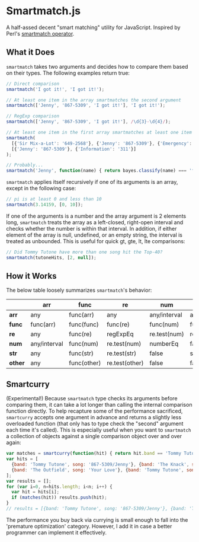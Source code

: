 # Smartmatch.js

A half-assed decent "smart matching" utility for JavaScript.  Inspired by Perl's [smartmatch operator](http://perldoc.perl.org/perlop.html#Smartmatch-Operator).

## What it Does

`smartmatch` takes two arguments and decides how to compare them based on their types.  The following examples return true:

```js
// Direct comparison
smartmatch('I got it!', 'I got it!');

// At least one item in the array smartmatches the second argument
smartmatch(['Jenny', '867-5309', 'I got it!'], 'I got it!');

// RegExp comparison
smartmatch(['Jenny', '867-5309', 'I got it!'], /\d{3}-\d{4}/);

// At least one item in the first array smartmatches at least one item in the second
smartmatch(
  [{'Sir Mix-a-Lot': '649-2568'}, {'Jenny': '867-5309'}, {'Emergency': '911'}],
  [{'Jenny': '867-5309'}, {'Information': '311'}]
);

// Probably...
smartmatch('Jenny', function(name) { return bayes.classify(name) === 'female'; });
```

`smartmatch` applies itself recursively if one of its arguments is an array, except in the following case:

```js
// pi is at least 0 and less than 10
smartmatch(3.14159, [0, 10]);
```

If one of the arguments is a number and the array argument is 2 elements long, `smartmatch` treats the array as a left-closed, right-open interval and checks whether the number is within that interval.  In addition, if either element of the array is null, undefined, or an empty string, the interval is treated as unbounded.  This is useful for quick gt, gte, lt, lte comparisons:

```js
// Did Tommy Tutone have more than one song hit the Top-40?
smartmatch(tutoneHits, [2, null]);
```

## How it Works

The below table loosely summarizes `smartmatch`'s behavior:

<table>
  <thead>
    <tr>
      <th></th>
      <th>arr</th>
      <th>func</th>
      <th>re</th>
      <th>num</th>
      <th>str</th>
      <th>other</th>
    </tr>
  </thead>
  <tbody>
    <tr>
      <td><b>arr</b></td>
      <td>any</td>
      <td>func(arr)</td>
      <td>any</td>
      <td>any/interval</td>
      <td>any</td>
      <td>any</td>
    </tr>
    <tr>
      <td><b>func</b></td>
      <td>func(arr)</td>
      <td>func(func)</td>
      <td>func(re)</td>
      <td>func(num)</td>
      <td>func(str)</td>
      <td>func(other)</td>
    </tr>
    <tr>
      <td><b>re</b></td>
      <td>any</td>
      <td>func(re)</td>
      <td>regExpEq</td>
      <td>re.test(num)</td>
      <td>re.test(str)</td>
      <td>re.test(other)</td>
    </tr>
    <tr>
      <td><b>num</b></td>
      <td>any/interval</td>
      <td>func(num)</td>
      <td>re.test(num)</td>
      <td>numberEq</td>
      <td>false</td>
      <td>false</td>
    </tr>
    <tr>
      <td><b>str</b></td>
      <td>any</td>
      <td>func(str)</td>
      <td>re.test(str)</td>
      <td>false</td>
      <td>stringEq</td>
      <td>false</td>
    </tr>
    <tr>
      <td><b>other</b></td>
      <td>any</td>
      <td>func(other)</td>
      <td>re.test(other)</td>
      <td>false</td>
      <td>false</td>
      <td>misc/deep</td>
    </tr>
  </tbody>
</table>

## Smartcurry

(Experimental!)  Because `smartmatch` type checks its arguments before comparing them, it can take a lot longer than calling the internal comparison function directly.  To help recapture some of the performance sacrificed, `smartcurry` accepts one argument in advance and returns a slightly less overloaded function (that only has to type check the "second" argument each time it's called).  This is especially useful when you want to `smartmatch` a collection of objects against a single comparison object over and over again:

```js
var matches = smartcurry(function(hit) { return hit.band == 'Tommy Tutone'; });
var hits = [
  {band: 'Tommy Tutone', song: '867-5309/Jenny'}, {band: 'The Knack', song: 'My Sharona'}, 
  {band: 'The Outfield', song: 'Your Love'}, {band: 'Tommy Tutone', song: 'Angel Say No'}
];
var results = [];
for (var i=0, n=hits.length; i<n; i++) {
  var hit = hits[i];
  if (matches(hit)) results.push(hit);
}
// results = [{band: 'Tommy Tutone', song: '867-5309/Jenny'}, {band: 'Tommy Tutone', song: 'Angel Say No'}];
```

The performance you buy back via currying is small enough to fall into the 'premature optimization' category.  However, I add it in case a better programmer can implement it effectively.